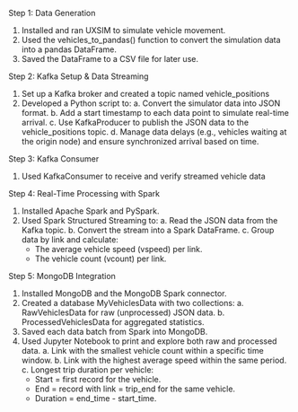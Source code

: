 Step 1: Data Generation
1. Installed and ran UXSIM to simulate vehicle movement.
2. Used the vehicles_to_pandas() function to convert the simulation data into a pandas DataFrame.
3. Saved the DataFrame to a CSV file for later use.

Step 2: Kafka Setup & Data Streaming
1. Set up a Kafka broker and created a topic named vehicle_positions
2. Developed a Python script to:
   a. Convert the simulator data into JSON format.
   b. Add a start timestamp to each data point to simulate real-time arrival.
   c. Use KafkaProducer to publish the JSON data to the vehicle_positions topic.
   d. Manage data delays (e.g., vehicles waiting at the origin node) and ensure synchronized arrival based on time.

Step 3: Kafka Consumer
1. Used KafkaConsumer to receive and verify streamed vehicle data

Step 4: Real-Time Processing with Spark
1. Installed Apache Spark and PySpark.
2. Used Spark Structured Streaming to:
   a. Read the JSON data from the Kafka topic.
   b. Convert the stream into a Spark DataFrame.
   c. Group data by link and calculate:
      - The average vehicle speed (vspeed) per link.
      - The vehicle count (vcount) per link.

Step 5: MongoDB Integration
1. Installed MongoDB and the MongoDB Spark connector.
2. Created a database MyVehiclesData with two collections:
   a. RawVehiclesData for raw (unprocessed) JSON data.
   b. ProcessedVehiclesData for aggregated statistics.
3. Saved each data batch from Spark into MongoDB.
4. Used Jupyter Notebook to print and explore both raw and processed data.
   a. Link with the smallest vehicle count within a specific time window.
   b. Link with the highest average speed within the same period.
   c. Longest trip duration per vehicle:
      - Start = first record for the vehicle.
      - End = record with link = trip_end for the same vehicle.
      - Duration = end_time - start_time.
